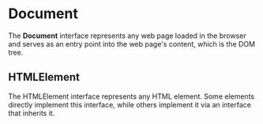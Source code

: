 # Document

The **Document** interface represents any web page loaded in the browser and serves as an entry point into the web page's content, which is the DOM tree.

## HTMLElement

The HTMLElement interface represents any HTML element. Some elements directly implement this interface, while others implement it via an interface that inherits it.